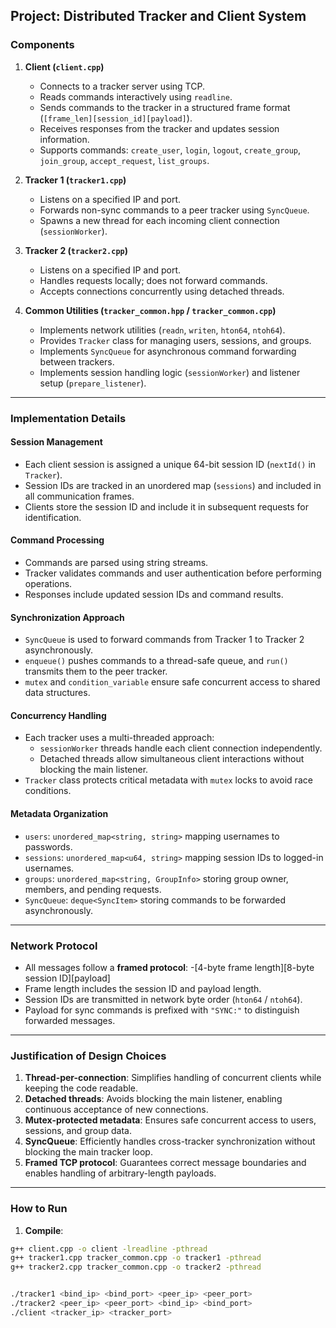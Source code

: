 ## Project: Distributed Tracker and Client System

### Components

1. **Client (`client.cpp`)**
   
   - Connects to a tracker server using TCP.
   - Reads commands interactively using `readline`.
   - Sends commands to the tracker in a structured frame format (`[frame_len][session_id][payload]`).
   - Receives responses from the tracker and updates session information.
   - Supports commands: `create_user`, `login`, `logout`, `create_group`, `join_group`, `accept_request`, `list_groups`.
2. **Tracker 1 (`tracker1.cpp`)**
   
   - Listens on a specified IP and port.
   - Forwards non-sync commands to a peer tracker using `SyncQueue`.
   - Spawns a new thread for each incoming client connection (`sessionWorker`).
3. **Tracker 2 (`tracker2.cpp`)**
   
   - Listens on a specified IP and port.
   - Handles requests locally; does not forward commands.
   - Accepts connections concurrently using detached threads.
4. **Common Utilities (`tracker_common.hpp` / `tracker_common.cpp`)**
   
   - Implements network utilities (`readn`, `writen`, `hton64`, `ntoh64`).
   - Provides `Tracker` class for managing users, sessions, and groups.
   - Implements `SyncQueue` for asynchronous command forwarding between trackers.
   - Implements session handling logic (`sessionWorker`) and listener setup (`prepare_listener`).

---

### Implementation Details

#### Session Management

- Each client session is assigned a unique 64-bit session ID (`nextId()` in `Tracker`).
- Session IDs are tracked in an unordered map (`sessions`) and included in all communication frames.
- Clients store the session ID and include it in subsequent requests for identification.

#### Command Processing

- Commands are parsed using string streams.
- Tracker validates commands and user authentication before performing operations.
- Responses include updated session IDs and command results.

#### Synchronization Approach

- `SyncQueue` is used to forward commands from Tracker 1 to Tracker 2 asynchronously.
- `enqueue()` pushes commands to a thread-safe queue, and `run()` transmits them to the peer tracker.
- `mutex` and `condition_variable` ensure safe concurrent access to shared data structures.

#### Concurrency Handling

- Each tracker uses a multi-threaded approach:
  - `sessionWorker` threads handle each client connection independently.
  - Detached threads allow simultaneous client interactions without blocking the main listener.
- `Tracker` class protects critical metadata with `mutex` locks to avoid race conditions.

#### Metadata Organization

- `users`: `unordered_map<string, string>` mapping usernames to passwords.
- `sessions`: `unordered_map<u64, string>` mapping session IDs to logged-in usernames.
- `groups`: `unordered_map<string, GroupInfo>` storing group owner, members, and pending requests.
- `SyncQueue`: `deque<SyncItem>` storing commands to be forwarded asynchronously.

---

### Network Protocol

- All messages follow a **framed protocol**:
-[4-byte frame length][8-byte session ID][payload]
- Frame length includes the session ID and payload length.  
- Session IDs are transmitted in network byte order (`hton64` / `ntoh64`).  
- Payload for sync commands is prefixed with `"SYNC:"` to distinguish forwarded messages.

---

### Justification of Design Choices
1. **Thread-per-connection**: Simplifies handling of concurrent clients while keeping the code readable.  
2. **Detached threads**: Avoids blocking the main listener, enabling continuous acceptance of new connections.  
3. **Mutex-protected metadata**: Ensures safe concurrent access to users, sessions, and group data.  
4. **SyncQueue**: Efficiently handles cross-tracker synchronization without blocking the main tracker loop.  
5. **Framed TCP protocol**: Guarantees correct message boundaries and enables handling of arbitrary-length payloads.  

---

### How to Run
1. **Compile**:  
 ```bash
 g++ client.cpp -o client -lreadline -pthread
 g++ tracker1.cpp tracker_common.cpp -o tracker1 -pthread
 g++ tracker2.cpp tracker_common.cpp -o tracker2 -pthread


./tracker1 <bind_ip> <bind_port> <peer_ip> <peer_port>
./tracker2 <peer_ip> <peer_port> <bind_ip> <bind_port>
./client <tracker_ip> <tracker_port>
